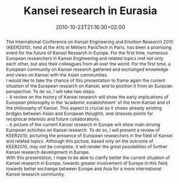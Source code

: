 ---
members: ["PLevy"]
slug: kansei-research-in-eurasia
title: "Kansei research in Eurasia"
layout: single
searchFilter: Event
publitype: presentation
subsection: lecture
kansei: true
research: 
    -  kansei
institution:
    heig: 1
    logo: TUe
    short: 'TU/e'
    name: "Eindhoven University of Technology"
    web: "https://www.tue.nl/en/"
    colo: "#c72125"
chaire: false
date: 2010-10-23T21:16:30+02:00
reference: "Lévy, P. (2010). Kansei research in Eurasia, presented at the the TIK Symposium 2010, Taihung, Taiwan. October 23rd, 2010."
abstract: "The International Conference on Kansei Engineering and Emotion Research 2010 (KEER2010), held at the Arts et Mètiers ParisTech in Paris, has been a promising event for the future of Kansei Research in Europe. For the first time, numerous European researchers in Kansei Engineering and related topics met not only each other, but also their colleagues from all over the world. For the first time, a European community on Kansei research gathered and exchanged knowledge and views on Kansei with the Asian communities.<br/>I would like to take the chance of this presentation to frame again the current situation of the European research on Kansei, and to position it from an Eurasian perspective. To do so, I will take two steps:<br/>- A review on the history of Kansei research will show the early implications of European philosophy in the ‘academic establishment’ of the term Kansei and of the philosophy of Kansei. This aspect is crucial as it shows already existing bridges between Asian and European thoughts, and stresses points for reciprocal interests and future collaborations.<br/>- A picture of the current Kansei research in Europe will show main driving European activities on Kansei research. To do so, I will present a review of KEER2010, picturing the presence of European researchers in the field of Kansei and related topics. Although this picture, based only on the outcome of KEER2010, may not be complete, it will render the great possibilities of further Kansei research development in Europe.<br/>With this presentation, I hope to be able to clarify better the current situation of Kansei research in Europe, towards greater involvement of Europe in this field, towards better exchange between Europe and Asia for a more international Kansei research community."
---